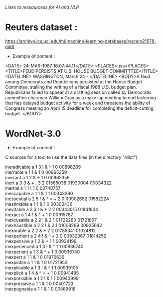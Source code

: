*Links to ressourcess for AI and NLP*

# Reuters dataset : 

https://archive.ics.uci.edu/ml/machine-learning-databases/reuters21578-mld/

* Example of content :

\<DATE> 24-MAR-1987 16:07:44.11\</DATE>
\<PLACES><D>usa</D>\</PLACES>
\<TITLE>FEUD PERSISTS AT U.S. HOUSE BUDGET COMMITTTEE\</TITLE>
\<DATELINE>    WASHINGTON, March 24 - \</DATELINE>
\<BODY>A feud among Democrats and
Republicans persisted at the House Budget Committee, stalling
the writing of a fiscal 1988 U.S. budget plan.
Republicans failed to appear at a drafting session called by Democratic committee chairman William Gray as a make-up
meeting to end bickering that has delayed budget activity  for
a week and threatens the ability of Congress meeting an April
15 deadline for completing the deficit-cutting budget.
\</BODY>

# WordNet-3.0

* Example of content :

 C sources for a tool to use the data files (in the directory "/dict")

ineradicable a 1 3 ! & ^ 1 0 00898289  
inerrable a 1 1 & 1 0 00965359  
inerrant a 1 2 & + 1 0 00965359  
inert a 3 3 & + ; 3 2 01565038 01930004 00034322  
inertial a 1 1 \ 1 0 02748757  
inescapable a 1 1 & 1 1 00343360  
inessential a 2 5 ! & ^ = + 2 0 00902652 01582224  
inestimable a 1 1 & 1 0 00302436  
inevitable a 2 3 ! & + 2 2 00343015 01841834  
inexact a 1 4 ! & ^ + 1 0 00915787  
inexcusable a 2 2 ! & 2 1 01722260 01721867  
inexhaustible a 2 2 ! & 2 1 01008289 00925642  
inexorable a 2 2 & + 2 2 01785341 01024812  
inexpedient a 2 4 ! & ^ + 2 0 00932367 01814252  
inexpensive a 1 2 & + 1 1 00934199  
inexperienced a 1 3 ! & ^ 1 1 00936740  
inexperient a 1 3 & ^ + 1 0 00936740  
inexpert a 1 1 & 1 0 01870636  
inexpiable a 1 1 & 1 0 01721953  
inexplicable a 1 3 ! & ^ 1 1 00939105  
inexplicit a 1 4 & ^ = + 1 0 00941485  
inexpressible a 1 2 ! & 1 1 00943999  
inexpressive a 1 1 & 1 0 00501723  
inexpugnable a 1 1 & 1 0 00569918  
